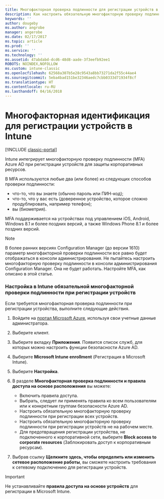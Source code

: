 ```yaml
---
title: Многофакторная проверка подлинности для регистрации устройств в Intune
description: Как настроить обязательную многофакторную проверку подлинности в Azure AD для регистрации устройств.
keywords: ''
author: dougeby
ms.author: angrobe
manager: angerobe
ms.date: 02/17/2017
ms.topic: article
ms.prod: ''
ms.service: ''
ms.technology: ''
ms.assetid: 47abdabd-dcd6-48d8-aade-3f3eefb92ee1
ROBOTS: NOINDEX,NOFOLLOW
ms.custom: intune-classic
ms.openlocfilehash: 62568a307b5e28c9543a8bb73271da2f55c44ae4
ms.sourcegitcommit: 5eba4bad151be32346aedc7cbb0333d71934f8cf
ms.translationtype: HT
ms.contentlocale: ru-RU
ms.lasthandoff: 04/16/2018
---
```

# <a name="multi-factor-authentication-for-intune-device-enrollments"></a>Многофакторная идентификация для регистрации устройств в Intune

[!INCLUDE [classic-portal](../includes/classic-portal.md)]

Intune интегрирует многофакторную проверку подлинности (MFA) Azure AD при регистрации устройств для защиты корпоративных ресурсов.

В MFA используются любые два (или более) из следующих способов проверки подлинности: 

- что-то, что вы знаете (обычно пароль или ПИН-код);
- что-то, что у вас есть (доверенное устройство, которое сложно продублировать, например телефон);
- вы (биометрия).

MFA поддерживается на устройствах под управлением iOS, Android, Windows 8.1 и более поздних версий, а также Windows Phone 8.1 и более поздних версий.

> [!NOTE]
> В более ранних версиях Configuration Manager (до версии 1610) параметр многофакторной проверки подлинности все равно будет отображаться в консоли администрирования. Не пытайтесь настроить многофакторную проверку подлинности в консоли администрирования Configuration Manager. Она не будет работать. Настройте MFA, как описано в этой статье.

### <a name="configure-intune-to-require-multi-factor-authentication-at-device-enrollment"></a>Настройка в Intune обязательной многофакторной проверки подлинности при регистрации устройств
Если требуется многофакторная проверка подлинности при регистрации устройства, выполните следующие действия.

1. Войдите на [портал Microsoft Azure](https://manage.windowsazure.com), используя свои учетные данные администратора.
2. Выберите клиент.
2. Выберите вкладку **Приложения**. Появится список служб, для которых можно настроить функции безопасности Azure AD.
3. Выберите **Microsoft Intune enrollment** (Регистрация в Microsoft Intune).
4. Выберите **Настройка**. 
5. В разделе **Многофакторная проверка подлинности и правила доступа на основе расположения** вы можете:
    
    -  Включить правила доступа.
    -  Выбрать, следует ли применять правила ко всем пользователям или к конкретным группам безопасности Azure AD.
    -  Настроить обязательную многофакторную проверку подлинности при регистрации всех устройств.
    -  Настроить обязательную многофакторную проверку подлинности при регистрации устройств не на рабочем месте.
    -  Для предотвращения регистрации устройства, не подключенного к корпоративной сети, выберите **Block access to corporate resources** (Заблокировать доступ к корпоративным ресурсам). 
4. Выбрав ссылку **Щелкните здесь, чтобы определить или изменить сетевое расположение работы**, вы сможете настроить требования к сетевому подключению для регистрации устройств.

> [!IMPORTANT]
> 
> Не устанавливайте **правила доступа на основе устройств** для регистрации в Microsoft Intune.
